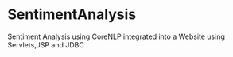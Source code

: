 # SentimentAnalysis
Sentiment Analysis using CoreNLP integrated into a Website using Servlets,JSP and JDBC 
